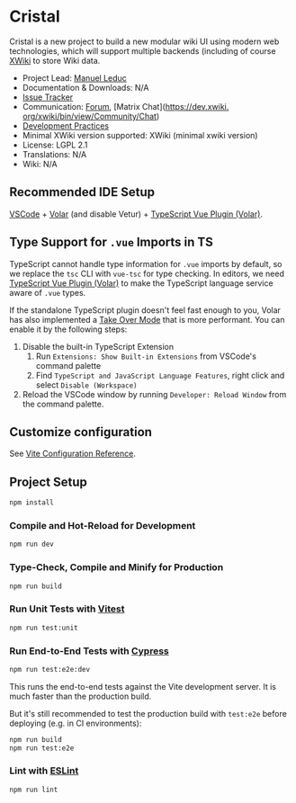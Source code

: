 # Cristal

Cristal is a new project to build a new modular wiki UI using modern web technologies, which will support multiple
backends (including of course [XWiki](https://www.xwiki.org/) to store Wiki data.

* Project Lead: [Manuel Leduc](https://www.xwiki.org/xwiki/bin/view/XWiki/mleduc)
* Documentation & Downloads: N/A <!-- [Documentation & Download](https://extensions.xwiki.org/xwiki/bin/view/Extension/
  (extension
  name)))-->
* [Issue Tracker](https://jira.xwiki.org/projects/CRISTAL/summary)
* Communication: [Forum](https://forum.xwiki.org/c/cristal/18), [Matrix Chat]([https://dev.xwiki.
  org/xwiki/bin/view/Community/Chat](https://matrix.to/#/#cristal:matrix.xwiki.com))
* [Development Practices](https://dev.xwiki.org)
* Minimal XWiki version supported: XWiki (minimal xwiki version)
* License: LGPL 2.1
* Translations: N/A
* Wiki: N/A
<!--* Sonar
  Dashboard: [![Status](https://sonarcloud.io/api/project_badges/measure?project=(group id):(artifact id)&metric=alert_status)](https://sonarcloud.io/dashboard?id=(group
  id):(artifact id))-->
<!--* Continuous Integration
  Status: [![Build Status](https://ci.xwiki.org/job/XWiki%20Contrib/job/(project id on ci)/job/master/badge/icon)](https://ci.xwiki.org/job/XWiki%20Contrib/job/(projct
  id on ci)/job/master/)-->


## Recommended IDE Setup

[VSCode](https://code.visualstudio.com/) + [Volar](https://marketplace.visualstudio.com/items?itemName=Vue.volar) (and disable Vetur) + [TypeScript Vue Plugin (Volar)](https://marketplace.visualstudio.com/items?itemName=Vue.vscode-typescript-vue-plugin).

## Type Support for `.vue` Imports in TS

TypeScript cannot handle type information for `.vue` imports by default, so we replace the `tsc` CLI with `vue-tsc` for type checking. In editors, we need [TypeScript Vue Plugin (Volar)](https://marketplace.visualstudio.com/items?itemName=Vue.vscode-typescript-vue-plugin) to make the TypeScript language service aware of `.vue` types.

If the standalone TypeScript plugin doesn't feel fast enough to you, Volar has also implemented a [Take Over Mode](https://github.com/johnsoncodehk/volar/discussions/471#discussioncomment-1361669) that is more performant. You can enable it by the following steps:

1. Disable the built-in TypeScript Extension
    1) Run `Extensions: Show Built-in Extensions` from VSCode's command palette
    2) Find `TypeScript and JavaScript Language Features`, right click and select `Disable (Workspace)`
2. Reload the VSCode window by running `Developer: Reload Window` from the command palette.

## Customize configuration

See [Vite Configuration Reference](https://vitejs.dev/config/).

## Project Setup

```sh
npm install
```

### Compile and Hot-Reload for Development

```sh
npm run dev
```

### Type-Check, Compile and Minify for Production

```sh
npm run build
```

### Run Unit Tests with [Vitest](https://vitest.dev/)

```sh
npm run test:unit
```

### Run End-to-End Tests with [Cypress](https://www.cypress.io/)

```sh
npm run test:e2e:dev
```

This runs the end-to-end tests against the Vite development server.
It is much faster than the production build.

But it's still recommended to test the production build with `test:e2e` before deploying (e.g. in CI environments):

```sh
npm run build
npm run test:e2e
```

### Lint with [ESLint](https://eslint.org/)

```sh
npm run lint
```
